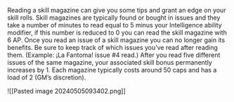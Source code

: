 Reading a skill magazine can give you some tips and grant an edge on your skill rolls. Skill magazines are typically found or bought in issues and they take a number of minutes to read equal to 5 minus your Intelligence ability modifier, if this number is reduced to 0 you can read the skill magazine with 6 AP. Once you read an issue of a skill magazine you can no longer gain its benefits. Be sure to keep track of which issues you’ve read after reading them. (Example: ¡La Fantoma! issue #4 read.) After you read five different issues of the same magazine, your associated skill bonus permanently increases by 1. Each magazine typically costs around 50 caps and has a load of 2 (GM’s discretion).

![[Pasted image 20240505093402.png]]
